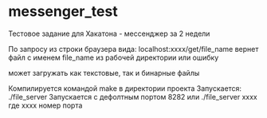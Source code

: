 # messenger_test
Тестовое задание для Хакатона - мессенджер за 2 недели

По запросу из строки браузера вида: localhost:xxxx/get/file_name 
вернет файл с именем file_name из рабочей директории или ошибку

может загружать как текстовые, так и бинарные файлы

Компилируется командой make в директории проекта
Запускается:
./file_server
Запускается с дефолтным портом 8282 или
./file_server xxxx
где хххх номер порта
